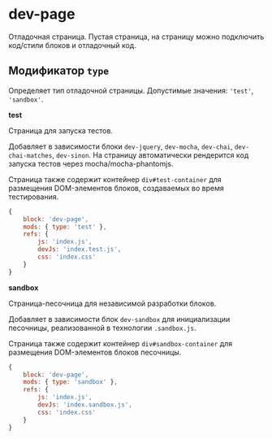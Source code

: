 # dev-page

Отладочная страница. Пустая страница, на страницу можно подключить код/стили блоков и отладочный код.

## Модификатор `type`

Определяет тип отладочной страницы. Допустимые значения: `'test'`, `'sandbox'`.

**test**

Страница для запуска тестов. 

Добавляет в зависимости блоки `dev-jquery`, `dev-mocha`, `dev-chai`, `dev-chai-matches`, `dev-sinon`. На страницу автоматически 
рендерится код запуска тестов через mocha/mocha-phantomjs.

Страница также содержит контейнер `div#test-container` для размещения DOM-элементов блоков, создаваемых во время тестирования.


```js
{
    block: 'dev-page',
    mods: { type: 'test' },
    refs: {
        js: 'index.js',
        devJs: 'index.test.js',
        css: 'index.css'
    }
}
```

**sandbox**

Страница-песочница для независимой разработки блоков. 

Добавляет в зависимости блок `dev-sandbox` для инициализации песочницы, реализованной в технологии `.sandbox.js`.

Страница также содержит контейнер `div#sandbox-container` для размещения DOM-элементов блоков песочницы.

```js
{
    block: 'dev-page',
    mods: { type: 'sandbox' },
    refs: {
        js: 'index.js',
        devJs: 'index.sandbox.js',
        css: 'index.css'
    }
}
```
